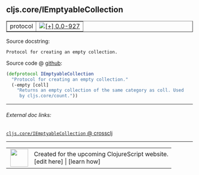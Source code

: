 ## cljs.core/IEmptyableCollection



 <table border="1">
<tr>
<td>protocol</td>
<td><a href="https://github.com/cljsinfo/cljs-api-docs/tree/0.0-927"><img valign="middle" alt="[+] 0.0-927" title="Added in 0.0-927" src="https://img.shields.io/badge/+-0.0--927-lightgrey.svg"></a> </td>
</tr>
</table>







Source docstring:

```
Protocol for creating an empty collection.
```


Source code @ [github](https://github.com/clojure/clojurescript/blob/r3126/src/cljs/cljs/core.cljs#L347-L351):

```clj
(defprotocol IEmptyableCollection
  "Protocol for creating an empty collection."
  (-empty [coll]
    "Returns an empty collection of the same category as coll. Used
     by cljs.core/count."))
```

<!--
Repo - tag - source tree - lines:

 <pre>
clojurescript @ r3126
└── src
    └── cljs
        └── cljs
            └── <ins>[core.cljs:347-351](https://github.com/clojure/clojurescript/blob/r3126/src/cljs/cljs/core.cljs#L347-L351)</ins>
</pre>

-->

---



###### External doc links:

[`cljs.core/IEmptyableCollection` @ crossclj](http://crossclj.info/fun/cljs.core.cljs/IEmptyableCollection.html)<br>

---

 <table>
<tr><td>
<img valign="middle" align="right" width="48px" src="http://i.imgur.com/Hi20huC.png">
</td><td>
Created for the upcoming ClojureScript website.<br>
[edit here] | [learn how]
</td></tr></table>

[edit here]:https://github.com/cljsinfo/cljs-api-docs/blob/master/cljsdoc/cljs.core_IEmptyableCollection.cljsdoc
[learn how]:https://github.com/cljsinfo/cljs-api-docs/wiki/cljsdoc-files

<!--

This information was too distracting to show to readers, but I'll leave it
commented here since it is helpful to:

- pretty-print the data used to generate this document
- and show how to retrieve that data



The API data for this symbol:

```clj
{:ns "cljs.core",
 :name "IEmptyableCollection",
 :history [["+" "0.0-927"]],
 :type "protocol",
 :full-name-encode "cljs.core_IEmptyableCollection",
 :source {:code "(defprotocol IEmptyableCollection\n  \"Protocol for creating an empty collection.\"\n  (-empty [coll]\n    \"Returns an empty collection of the same category as coll. Used\n     by cljs.core/count.\"))",
          :title "Source code",
          :repo "clojurescript",
          :tag "r3126",
          :filename "src/cljs/cljs/core.cljs",
          :lines [347 351]},
 :methods [{:name "-empty",
            :signature ["[coll]"],
            :docstring "Returns an empty collection of the same category as coll. Used\n     by cljs.core/count."}],
 :full-name "cljs.core/IEmptyableCollection",
 :docstring "Protocol for creating an empty collection."}

```

Retrieve the API data for this symbol:

```clj
;; from Clojure REPL
(require '[clojure.edn :as edn])
(-> (slurp "https://raw.githubusercontent.com/cljsinfo/cljs-api-docs/catalog/cljs-api.edn")
    (edn/read-string)
    (get-in [:symbols "cljs.core/IEmptyableCollection"]))
```

-->
